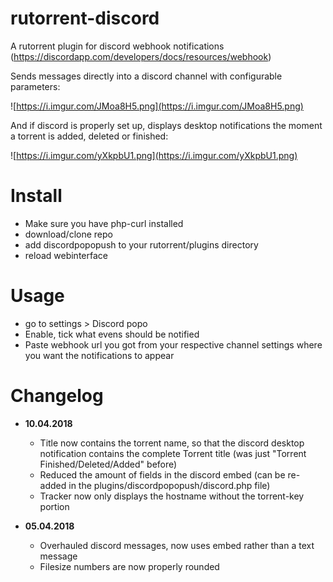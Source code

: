 # rutorrent-discord
A rutorrent plugin for discord webhook notifications (https://discordapp.com/developers/docs/resources/webhook)

Sends messages directly into a discord channel with configurable parameters:

![https://i.imgur.com/JMoa8H5.png](https://i.imgur.com/JMoa8H5.png)

And if discord is properly set up, displays desktop notifications the moment a torrent is added, deleted or finished:

![https://i.imgur.com/yXkpbU1.png](https://i.imgur.com/yXkpbU1.png)

# Install

* Make sure you have php-curl installed
* download/clone repo
* add discordpopopush to your rutorrent/plugins directory
* reload webinterface

# Usage

* go to settings > Discord popo
* Enable, tick what evens should be notified
* Paste webhook url you got from your respective channel settings where you want the notifications to appear

# Changelog

* **10.04.2018**
  * Title now contains the torrent name, so that the discord desktop notification contains the complete Torrent title (was just "Torrent Finished/Deleted/Added" before)
  * Reduced the amount of fields in the discord embed (can be re-added in the plugins/discordpopopush/discord.php file)
  * Tracker now only displays the hostname without the torrent-key portion

* **05.04.2018**
  * Overhauled discord messages, now uses embed rather than a text message
  * Filesize numbers are now properly rounded
